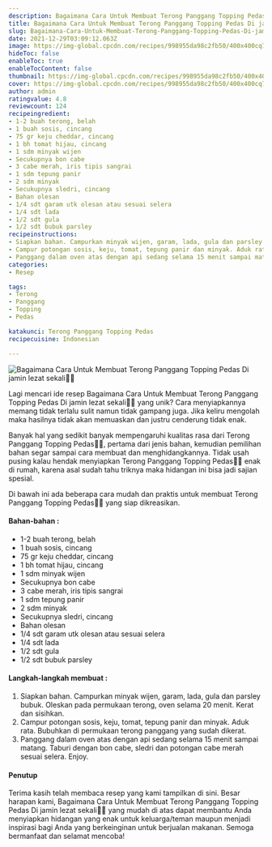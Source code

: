 ```yaml
---
description: Bagaimana Cara Untuk Membuat Terong Panggang Topping Pedas Di jamin lezat sekali"
title: Bagaimana Cara Untuk Membuat Terong Panggang Topping Pedas Di jamin lezat sekali
slug: Bagaimana-Cara-Untuk-Membuat-Terong-Panggang-Topping-Pedas-Di-jamin-lezat-sekali
date: 2021-12-29T03:09:12.063Z
image: https://img-global.cpcdn.com/recipes/998955da98c2fb50/400x400cq70/photo.jpg
hideToc: false
enableToc: true
enableTocContent: false
thumbnail: https://img-global.cpcdn.com/recipes/998955da98c2fb50/400x400cq70/photo.jpg
cover: https://img-global.cpcdn.com/recipes/998955da98c2fb50/400x400cq70/photo.jpg
author: admin
ratingvalue: 4.8
reviewcount: 124
recipeingredient:
- 1-2 buah terong, belah
- 1 buah sosis, cincang
- 75 gr keju cheddar, cincang
- 1 bh tomat hijau, cincang
- 1 sdm minyak wijen
- Secukupnya bon cabe
- 3 cabe merah, iris tipis sangrai
- 1 sdm tepung panir
- 2 sdm minyak
- Secukupnya sledri, cincang
- Bahan olesan
- 1/4 sdt garam utk olesan atau sesuai selera
- 1/4 sdt lada
- 1/2 sdt gula
- 1/2 sdt bubuk parsley
recipeinstructions:
- Siapkan bahan. Campurkan minyak wijen, garam, lada, gula dan parsley bubuk. Oleskan pada permukaan terong, oven selama 20 menit. Kerat dan sisihkan.
- Campur potongan sosis, keju, tomat, tepung panir dan minyak. Aduk rata. Bubuhkan di permukaan terong panggang yang sudah dikerat.
- Panggang dalam oven atas dengan api sedang selama 15 menit sampai matang. Taburi dengan bon cabe, sledri dan potongan cabe merah sesuai selera. Enjoy.
categories:
- Resep

tags:
- Terong
- Panggang
- Topping
- Pedas

katakunci: Terong Panggang Topping Pedas
recipecuisine: Indonesian

---
```


![Bagaimana Cara Untuk Membuat Terong Panggang Topping Pedas Di jamin lezat sekali👩‍🍳](https://img-global.cpcdn.com/recipes/998955da98c2fb50/400x400cq70/photo.jpg)

Lagi mencari ide resep Bagaimana Cara Untuk Membuat Terong Panggang Topping Pedas Di jamin lezat sekali👩‍🍳 yang unik? Cara menyiapkannya memang tidak terlalu sulit namun tidak gampang juga. Jika keliru mengolah maka hasilnya tidak akan memuaskan dan justru cenderung tidak enak.

Banyak hal yang sedikit banyak mempengaruhi kualitas rasa dari Terong Panggang Topping Pedas👩‍🍳, pertama dari jenis bahan, kemudian pemilihan bahan segar sampai cara membuat dan menghidangkannya. Tidak usah pusing kalau hendak menyiapkan Terong Panggang Topping Pedas👩‍🍳 enak di rumah, karena asal sudah tahu triknya maka hidangan ini bisa jadi sajian spesial.

Di bawah ini ada beberapa cara mudah dan praktis untuk membuat Terong Panggang Topping Pedas👩‍🍳 yang siap dikreasikan.

<!--inarticleads1-->

#### Bahan-bahan :

- 1-2 buah terong, belah
- 1 buah sosis, cincang
- 75 gr keju cheddar, cincang
- 1 bh tomat hijau, cincang
- 1 sdm minyak wijen
- Secukupnya bon cabe
- 3 cabe merah, iris tipis sangrai
- 1 sdm tepung panir
- 2 sdm minyak
- Secukupnya sledri, cincang
- Bahan olesan
- 1/4 sdt garam utk olesan atau sesuai selera
- 1/4 sdt lada
- 1/2 sdt gula
- 1/2 sdt bubuk parsley

<!--inarticleads2-->

#### Langkah-langkah membuat :

1. Siapkan bahan. Campurkan minyak wijen, garam, lada, gula dan parsley bubuk. Oleskan pada permukaan terong, oven selama 20 menit. Kerat dan sisihkan.
1. Campur potongan sosis, keju, tomat, tepung panir dan minyak. Aduk rata. Bubuhkan di permukaan terong panggang yang sudah dikerat.
1. Panggang dalam oven atas dengan api sedang selama 15 menit sampai matang. Taburi dengan bon cabe, sledri dan potongan cabe merah sesuai selera. Enjoy.

#### Penutup

Terima kasih telah membaca resep yang kami tampilkan di sini. Besar harapan kami, Bagaimana Cara Untuk Membuat Terong Panggang Topping Pedas Di jamin lezat sekali👩‍🍳 yang mudah di atas dapat membantu Anda menyiapkan hidangan yang enak untuk keluarga/teman maupun menjadi inspirasi bagi Anda yang berkeinginan untuk berjualan makanan. Semoga bermanfaat dan selamat mencoba!